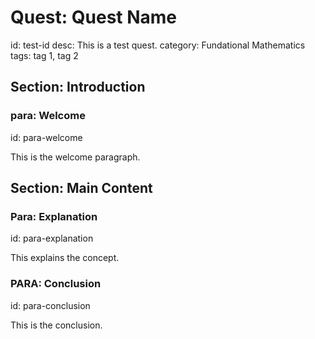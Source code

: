 # Quest: Quest Name
id: test-id
desc: This is a test quest.
category: Fundational Mathematics
tags: tag 1, tag 2

## Section: Introduction

### para: Welcome
id: para-welcome

This is the welcome paragraph.

## Section: Main Content

### Para: Explanation
id: para-explanation

This explains the concept.

### PARA: Conclusion
id: para-conclusion

This is the conclusion.